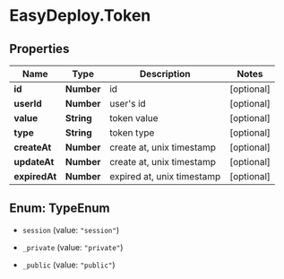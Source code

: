 # EasyDeploy.Token

## Properties
Name | Type | Description | Notes
------------ | ------------- | ------------- | -------------
**id** | **Number** | id | [optional] 
**userId** | **Number** | user's id | [optional] 
**value** | **String** | token value | [optional] 
**type** | **String** | token type | [optional] 
**createAt** | **Number** | create at, unix timestamp | [optional] 
**updateAt** | **Number** | create at, unix timestamp | [optional] 
**expiredAt** | **Number** | expired at, unix timestamp | [optional] 


<a name="TypeEnum"></a>
## Enum: TypeEnum


* `session` (value: `"session"`)

* `_private` (value: `"private"`)

* `_public` (value: `"public"`)




